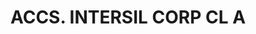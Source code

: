 ---
layout: asset
title: ACCS. INTERSIL CORP CL A                                    
isin: US46069S1096
---